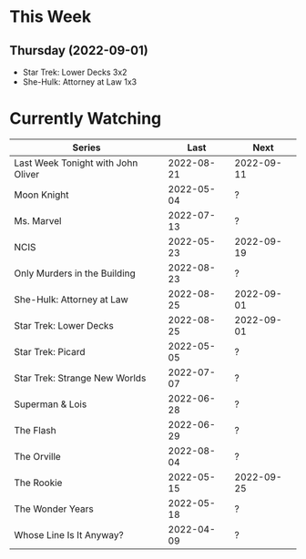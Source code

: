 # This Week

## Thursday (2022-09-01)
- Star Trek: Lower Decks 3x2
- She-Hulk: Attorney at Law 1x3

# Currently Watching

| Series | Last | Next |
| --- | --- | --- |
| Last Week Tonight with John Oliver | 2022-08-21 | 2022-09-11 |
| Moon Knight | 2022-05-04 | ? |
| Ms. Marvel | 2022-07-13 | ? |
| NCIS | 2022-05-23 | 2022-09-19 |
| Only Murders in the Building | 2022-08-23 | ? |
| She-Hulk: Attorney at Law | 2022-08-25 | 2022-09-01 |
| Star Trek: Lower Decks | 2022-08-25 | 2022-09-01 |
| Star Trek: Picard | 2022-05-05 | ? |
| Star Trek: Strange New Worlds | 2022-07-07 | ? |
| Superman & Lois | 2022-06-28 | ? |
| The Flash | 2022-06-29 | ? |
| The Orville | 2022-08-04 | ? |
| The Rookie | 2022-05-15 | 2022-09-25 |
| The Wonder Years | 2022-05-18 | ? |
| Whose Line Is It Anyway? | 2022-04-09 | ? |

